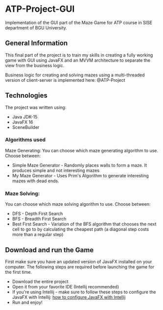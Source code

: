 # ATP-Project-GUI
Implementation of the GUI part of the Maze Game for ATP course in SISE department of BGU University.

## General Information
This final part of the project is to train my skills in creating a fully working game with GUI using JavaFX and an MVVM architecture to separate the view from the business logic.

Business logic for creating and solving mazes using a multi-threaded version of client-server is implemented here: @ATP-Project

## Technologies
The project was written using:

- Java JDK-15
- JavaFX 16
- SceneBuilder
### Algorithms used
Maze Generating:
You can choose which maze generating algorithm to use. Choose between:
- Simple Maze Generator - Randomly places walls to form a maze. It produces simple and not interesting mazes
- My Maze Generator - Uses Prim's Algorithm to generate interesting mazes with dead ends.

### Maze Solving:
You can choose which maze solving algorithm to use. Choose between:
- DFS - Depth First Search
- BFS - Breadth First Search
- Best First Search - Variation of the BFS algorithm that chooses the next cell to go to by calculating the cheapest path (a diagonal step costs more than a regular step)

## Download and run the Game
First make sure you have an updated version of JavaFX installed on your computer. The following steps are required before launching the game for the first time.

- Download the entire project
- Open it from your favorite IDE (Intellij recommended)
- If you're using Intellij - make sure to follow these steps to configure the JavaFX with Intellij: [how to configure JavaFX with Intellij](https://www.jetbrains.com/help/idea/javafx.html#download-javafx)
- Run and enjoy!
